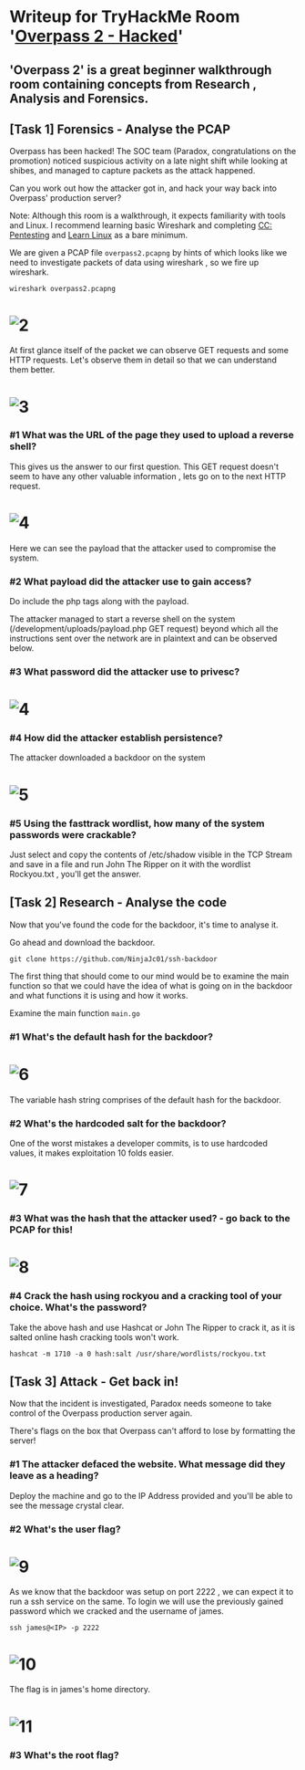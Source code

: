 # Writeup for TryHackMe Room '[Overpass 2 - Hacked](https://tryhackme.com/room/overpass2hacked)'
## 'Overpass 2' is a great beginner walkthrough room containing concepts from Research , Analysis and Forensics. 

## [Task 1] Forensics - Analyse the PCAP

Overpass has been hacked! The SOC team (Paradox, congratulations on the promotion) noticed suspicious activity on a late night shift while looking at shibes, and managed to capture packets as the attack happened.

Can you work out how the attacker got in, and hack your way back into Overpass' production server?

Note: Although this room is a walkthrough, it expects familiarity with tools and Linux. I recommend learning basic Wireshark and completing [CC: Pentesting](https://tryhackme.com/room/ccpentesting) and [Learn Linux](https://tryhackme.com/room/zthlinux) as a bare minimum.

We are given a PCAP file ``overpass2.pcapng`` by hints of which looks like we need to investigate packets of data using wireshark , so we fire up wireshark.

``wireshark overpass2.pcapng``

# ![2](Images/wireshark_get_req.png?raw=true "scan")

At first glance itself of the packet we can observe GET requests and some HTTP requests. Let's observe them in detail so that we can understand them better.

# ![3](Images/get.png?raw=true "scan")

### #1  What was the URL of the page they used to upload a reverse shell?
This gives us the answer to our first question. This GET request doesn't seem to have any other valuable information , lets go on to the next HTTP request.

# ![4](Images/HTTP.png?raw=true "scan") 
Here we can see the payload that the attacker used to compromise the system.

### #2 What payload did the attacker use to gain access?
Do include the php tags along with the payload.

The attacker managed to start a reverse shell on the system (/development/uploads/payload.php GET request) beyond which all the instructions sent over the network are in plaintext and can be observed below.

### #3 What password did the attacker use to privesc?

# ![4](Images/JamesPassword.png?raw=true"Scan")

### #4 How did the attacker establish persistence?

The attacker downloaded a backdoor on the system 

# ![5](Images/Persistence.png?raw=true"Scan")

### #5 Using the fasttrack wordlist, how many of the system passwords were crackable?

Just select and copy the contents of /etc/shadow visible in the TCP Stream and save in a file and run John The Ripper on it with the wordlist Rockyou.txt , you'll get the answer.

## [Task 2] Research - Analyse the code 
Now that you've found the code for the backdoor, it's time to analyse it.

Go ahead and download the backdoor.

``git clone https://github.com/NinjaJc01/ssh-backdoor``

The first thing that should come to our mind would be to examine the main function so that we could have the idea of what is going on in the backdoor and what functions it is using and how it works.

Examine the main function ``main.go``

### #1  What's the default hash for the backdoor?

# ![6](Images/defaulthash.png?raw=true"Scan")

The variable hash string comprises of the default hash for the backdoor.

### #2  What's the hardcoded salt for the backdoor?
One of the worst mistakes a developer commits, is to use hardcoded values, it makes exploitation 10 folds easier.

# ![7](Images/hardcodedsalt.png?raw=true"Scan")

### #3  What was the hash that the attacker used? - go back to the PCAP for this!

# ![8](Images/Attackerhash.png?raw=true"Scan")

### #4  Crack the hash using rockyou and a cracking tool of your choice. What's the password?

Take the above hash and use Hashcat or John The Ripper to crack it, as it is salted online hash cracking tools won't work.

``hashcat -m 1710 -a 0 hash:salt /usr/share/wordlists/rockyou.txt``

## [Task 3] Attack - Get back in! 

Now that the incident is investigated, Paradox needs someone to take control of the Overpass production server again.

There's flags on the box that Overpass can't afford to lose by formatting the server!

### #1  The attacker defaced the website. What message did they leave as a heading?
Deploy the machine and go to the IP Address provided and you'll be able to see the message crystal clear.
### #2 What's the user flag?

# ![9](Images/Backdoor_Port.png?raw=true"Scan")
As we know that the backdoor was setup on port 2222 , we can expect it to run a ssh service on the same. To login we will use the previously gained password which we cracked and the username of james. 

``ssh james@<IP> -p 2222 ``

# ![10](Images/sshlogin.png?raw=true"Scan")

The flag is in james's home directory.

# ![11](Images/userflag.png?raw=true"Scan")

### #3 What's the root flag?
